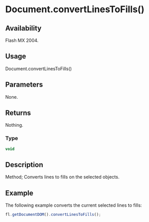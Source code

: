 # Document.convertLinesToFills()

## Availability

Flash MX 2004.

## Usage

Document.convertLinesToFills()

## Parameters

None.

## Returns

Nothing.

### Type

```typescript
void
```

## Description

Method; Converts lines to fills on the selected objects.

## Example

The following example converts the current selected lines to fills:

```javascript
fl.getDocumentDOM().convertLinesToFills();
```
